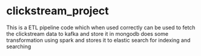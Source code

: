 # clickstream_project
This is a ETL pipeline code which when used correctly can be used to fetch the clickstream data to kafka and store it in mongodb does some transformation using spark and stores it to elastic search for indexing and searching
